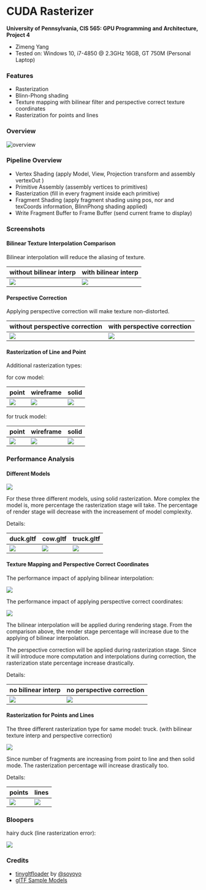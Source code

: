CUDA Rasterizer
===============

**University of Pennsylvania, CIS 565: GPU Programming and Architecture, Project 4**

* Zimeng Yang
* Tested on: Windows 10, i7-4850 @ 2.3GHz 16GB, GT 750M (Personal Laptop)

### Features
* Rasterization
* Blinn-Phong shading
* Texture mapping with bilinear filter and perspective correct texture coordinates
* Rasterization for points and lines 

### Overview

![overview](renderings/overview.gif)

### Pipeline Overview

* Vertex Shading (apply Model, View, Projection transform and assembly vertexOut )
* Primitive Assembly (assembly vertices to primitives)
* Rasterization (fill in every fragment inside each primitive)
* Fragment Shading (apply fragment shading using pos, nor and texCoords information, BlinnPhong shading applied)
* Write Fragment Buffer to Frame Buffer (send current frame to display)

### Screenshots

#### Bilinear Texture Interpolation Comparison

Bilinear interpolation will reduce the aliasing of texture.

|without bilinear interp| with bilinear interp|
|----|----|
|![](renderings/checker_non_bilinear.PNG)|![](renderings/checker_bilinear.PNG)|

#### Perspective Correction

Applying perspective correction will make texture non-distorted.

|without perspective correction | with perspective correction|
|----|----|
|![](renderings/withoutPerspectiveCorrectness.PNG)|![](renderings/withPerspectiveCorrectness.PNG)|

#### Rasterization of Line and Point

Additional rasterization types:

for cow model:

|point|wireframe|solid|
|----|----|----|
|![](renderings/cow_point.PNG)|![](renderings/cow_wireframe.PNG)|![](renderings/cow_solid.PNG)|

for truck model:

|point|wireframe|solid|
|----|----|----|
|![](renderings/truck_point.PNG)|![](renderings/truck_wireframe.PNG)|![](renderings/truck_solid.PNG)|


### Performance Analysis

#### Different Models

![](PA/Models.png)

For these three different models, using solid rasterization. More complex the model is, more percentage the rasterization stage will take.
The percentage of render stage will decrease with the increasement of model complexity.

Details:

|duck.gltf|cow.gltf|truck.gltf|
|----|----|----|
|![](PA/duck_solid.PNG)|![](PA/cow_solid.PNG)|![](PA/truck_solid.PNG)|

#### Texture Mapping and Perspective Correct Coordinates

The performance impact of applying bilinear interpolation:

![](PA/BilinearInterpolation.png)

The performance impact of applying perspective correct coordinates:

![](PA/PerspectiveCorrect.png)

The bilinear interpolation will be applied during rendering stage. From the comparison above, the render stage percentage will increase due to the applying of bilinear interpolation.

The perspective correction will be applied during rasterization stage. Since it will introduce more computation and interpolations during correction, the rasterization state percentage increase drastically.

Details:

|no bilinear interp|no perspective correction|
|----|----|
|![](PA/truck_solid_non_bilinear.PNG)|![](PA/truck_solid_non_perspective_correct.PNG)|

#### Rasterization for Points and Lines

The three different rasterization type for same model: truck. (with bilinear texture interp and perspective correction)

![](PA/RenderMode.png)

Since number of fragments are increasing from point to line and then solid mode. The rasterization percentage will increase drastically too.

Details:

|points|lines|
|----|----|
|![](PA/truck_point.PNG)|![](PA/truck_wireframe.PNG)|

### Bloopers
hairy duck (line rasterization error):

![](renderings/hairyDuck.PNG)

### Credits

* [tinygltfloader](https://github.com/syoyo/tinygltfloader) by [@soyoyo](https://github.com/syoyo)
* [glTF Sample Models](https://github.com/KhronosGroup/glTF/blob/master/sampleModels/README.md)
